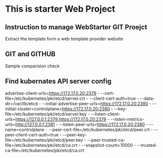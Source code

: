 # This is starter Web Project

## Instruction to manage WebStarter GIT Proejct

Extract the template form a web template provider website

## GIT and GITHUB

Sample comparision check

## Find kubernates API server config

advertise-client-urls=https://172.17.0.20:2379
    - --cert-file=/etc/kubernetes/pki/etcd/server.crt
    - --client-cert-auth=true
    - --data-dir=/var/lib/etcd
    - --initial-advertise-peer-urls=https://172.17.0.20:2380
    - --initial-cluster=controlplane=https://172.17.0.20:2380
    - --key-file=/etc/kubernetes/pki/etcd/server.key
    - --listen-client-urls=https://127.0.0.1:2379,https://172.17.0.20:2379
    - --listen-metrics-urls=http://127.0.0.1:2381
    - --listen-peer-urls=https://172.17.0.20:2380
    - --name=controlplane
    - --peer-cert-file=/etc/kubernetes/pki/etcd/peer.crt
    - --peer-client-cert-auth=true
    - --peer-key-file=/etc/kubernetes/pki/etcd/peer.key
    - --peer-trusted-ca-file=/etc/kubernetes/pki/etcd/ca.crt
    - --snapshot-count=10000
    - --trusted-ca-file=/etc/kubernetes/pki/etcd/ca.crt
